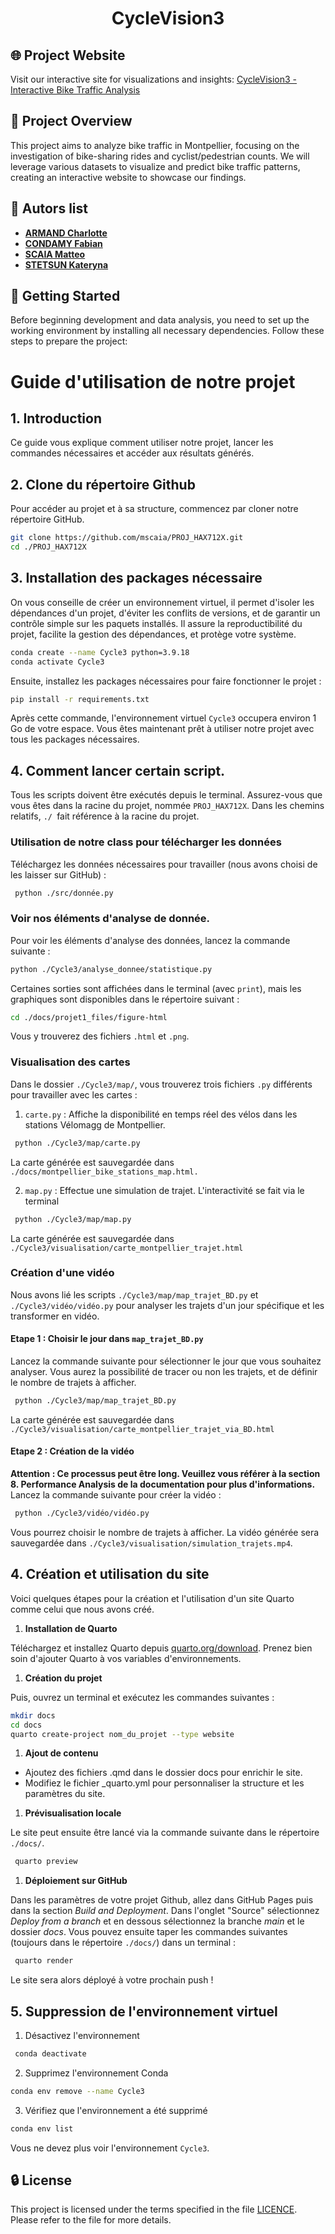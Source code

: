 <h1 align="center">CycleVision3</h1>

## 🌐 Project Website  
Visit our interactive site for visualizations and insights: [CycleVision3 - Interactive Bike Traffic Analysis](https://mscaia.github.io/PROJ_HAX712X/)

## 📖 Project Overview 
This project aims to analyze bike traffic in Montpellier, focusing on the investigation of bike-sharing rides and cyclist/pedestrian counts. We will leverage various datasets to visualize and predict bike traffic patterns, creating an interactive website to showcase our findings.

## 👥 Autors list

- [**ARMAND Charlotte**](https://github.com/CharlotteARMAND)
- [**CONDAMY Fabian**](https://github.com/FabianCondamy)
- [**SCAIA Matteo**](https://github.com/mscaia)
- [**STETSUN Kateryna**](https://github.com/KatyaStetsun)

## 🚀 Getting Started

Before beginning development and data analysis, you need to set up the working environment by installing all necessary dependencies. Follow these steps to prepare the project:

# Guide d'utilisation de notre projet
## 1. Introduction 
Ce guide vous explique comment utiliser notre projet, lancer les commandes nécessaires et accéder aux résultats générés.
## 2. Clone du répertoire Github
Pour accéder au projet et à sa structure, commencez par cloner notre répertoire GitHub.
```bash
git clone https://github.com/mscaia/PROJ_HAX712X.git
cd ./PROJ_HAX712X
```
## 3. Installation des packages nécessaire
On vous conseille de créer un environnement virtuel, il permet d'isoler les dépendances d'un projet, d'éviter les conflits de versions, et de garantir un contrôle simple sur les paquets installés. Il assure la reproductibilité du projet, facilite la gestion des dépendances, et protège votre système.
```bash
conda create --name Cycle3 python=3.9.18
conda activate Cycle3
```
Ensuite, installez les packages nécessaires pour faire fonctionner le projet :
```bash
pip install -r requirements.txt
```
Après cette commande, l'environnement virtuel `Cycle3` occupera environ 1 Go de votre espace. Vous êtes maintenant prêt à utiliser notre projet avec tous les packages nécessaires.
## 4. Comment lancer certain script.
Tous les scripts doivent être exécutés depuis le terminal. Assurez-vous que vous êtes dans la racine du projet, nommée `PROJ_HAX712X`. Dans les chemins relatifs, `./ `fait référence à la racine du projet.
### Utilisation de notre class pour télécharger les données
Téléchargez les données nécessaires pour travailler (nous avons choisi de les laisser sur GitHub) :
```bash
 python ./src/donnée.py
```
### Voir nos éléments d'analyse de donnée.
Pour voir les éléments d'analyse des données, lancez la commande suivante :
```bash
python ./Cycle3/analyse_donnee/statistique.py
```
Certaines sorties sont affichées dans le terminal (avec `print`), mais les graphiques sont disponibles dans le répertoire suivant :
```bash
cd ./docs/projet1_files/figure-html
```
Vous y trouverez des fichiers `.html` et `.png`.
### Visualisation des cartes
Dans le dossier `./Cycle3/map/`, vous trouverez trois fichiers `.py` différents pour travailler avec les cartes :
1. `carte.py` : Affiche la disponibilité en temps réel des vélos dans les stations Vélomagg de Montpellier.
```bash
 python ./Cycle3/map/carte.py 
```
La carte générée est sauvegardée dans `./docs/montpellier_bike_stations_map.html.`

2. `map.py` : Effectue une simulation de trajet. L'interactivité se fait via le terminal
```bash
 python ./Cycle3/map/map.py 
```
La carte générée est sauvegardée dans `./Cycle3/visualisation/carte_montpellier_trajet.html`

### Création d'une vidéo
Nous avons lié les scripts `./Cycle3/map/map_trajet_BD.py` et `./Cycle3/vidéo/vidéo.py` pour analyser les trajets d'un jour spécifique et les transformer en vidéo. 
#### Etape 1 : Choisir le jour dans `map_trajet_BD.py`
Lancez la commande suivante pour sélectionner le jour que vous souhaitez analyser. Vous aurez la possibilité de tracer ou non les trajets, et de définir le nombre de trajets à afficher.
```bash
 python ./Cycle3/map/map_trajet_BD.py
```
La carte générée est sauvegardée dans `./Cycle3/visualisation/carte_montpellier_trajet_via_BD.html`
#### Etape 2 : Création de la vidéo
**Attention : Ce processus peut être long. Veuillez vous référer à la section 8. Performance Analysis de la documentation pour plus d'informations.**
Lancez la commande suivante pour créer la vidéo :
```bash
 python ./Cycle3/vidéo/vidéo.py
```
Vous pourrez choisir le nombre de trajets à afficher. La vidéo générée sera sauvegardée dans `./Cycle3/visualisation/simulation_trajets.mp4`.
## 4. Création et utilisation du site 
Voici quelques étapes pour la création et l'utilisation d'un site Quarto comme celui que nous avons créé.
1. **Installation de Quarto**

Téléchargez et installez Quarto depuis [quarto.org/download](https://quarto.org/download). Prenez bien soin d'ajouter Quarto à vos variables d'environnements.

1. **Création du projet**

Puis, ouvrez un terminal et exécutez les commandes suivantes :
```bash
mkdir docs
cd docs
quarto create-project nom_du_projet --type website
```
1. **Ajout de contenu**
- Ajoutez des fichiers .qmd dans le dossier docs pour enrichir le site.
- Modifiez le fichier _quarto.yml pour personnaliser la structure et les paramètres du site.

1. **Prévisualisation locale**

Le site peut ensuite être lancé via la commande suivante dans le répertoire `./docs/`.
```bash
 quarto preview
```

1. **Déploiement sur GitHub**

Dans les paramètres de votre projet Github, allez dans GitHub Pages puis dans la section *Build and Deployment*. Dans l'onglet "Source" sélectionnez *Deploy from a branch* et en dessous sélectionnez la branche *main* et le dossier *docs*.
Vous pouvez ensuite taper les commandes suivantes (toujours dans le répertoire `./docs/`) dans un terminal :
```bash
 quarto render
 ```
Le site sera alors déployé à votre prochain push !

## 5. Suppression de l'environnement virtuel
1. Désactivez l'environnement
```bash
 conda deactivate
```
2. Supprimez l'environnement Conda
```bash
conda env remove --name Cycle3
```
3. Vérifiez que l'environnement a été supprimé
```bash
conda env list
```
Vous ne devez plus voir l'environnement `Cycle3`.
## 🔒 License

This project is licensed under the terms specified in the file [LICENCE](https://github.com/mscaia/PROJ_HAX712X/blob/main/LICENCE). Please refer to the file for more details.
